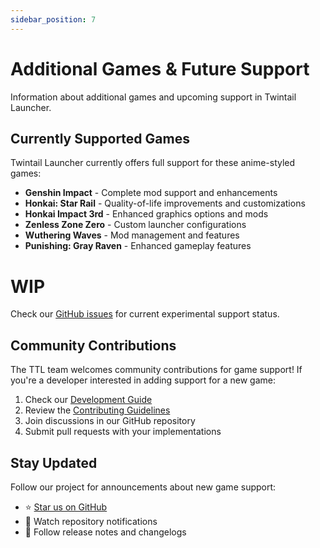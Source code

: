 ```yaml
---
sidebar_position: 7
---
```


# Additional Games & Future Support

Information about additional games and upcoming support in Twintail Launcher.

## Currently Supported Games

Twintail Launcher currently offers full support for these anime-styled games:

- **Genshin Impact** - Complete mod support and enhancements
- **Honkai: Star Rail** - Quality-of-life improvements and customizations
- **Honkai Impact 3rd** - Enhanced graphics options and mods
- **Zenless Zone Zero** - Custom launcher configurations
- **Wuthering Waves** - Mod management and features
- **Punishing: Gray Raven** - Enhanced gameplay features

# WIP

Check our [GitHub issues](https://github.com/TwintailTeam/TwintailLauncher/issues) for current experimental support status.

## Community Contributions

The TTL team welcomes community contributions for game support! If you're a developer interested in adding support for a new game:

1. Check our [Development Guide](../development/setup)
2. Review the [Contributing Guidelines](../development/contributing)
3. Join discussions in our GitHub repository
4. Submit pull requests with your implementations

## Stay Updated

Follow our project for announcements about new game support:
- ⭐ [Star us on GitHub](https://github.com/TwintailTeam/TwintailLauncher)
- 👀 Watch repository notifications
- 📱 Follow release notes and changelogs
